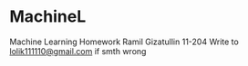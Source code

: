 # MachineL
Machine Learning Homework
Ramil Gizatullin 11-204
Write to lolik111110@gmail.com if smth wrong
